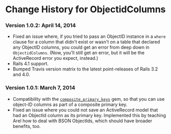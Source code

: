 # Change History for ObjectidColumns

### Version 1.0.2: April 14, 2014

* Fixed an issue where, if you tried to pass an ObjectID instance in a `where` clause for a column that didn't exist or wasn't on a table that declared any ObjectID columns, you could get an error from deep down in `ObjectidColumns`. (Now, you'll still get an error, but it will be the ActiveRecord error you expect, instead.)
* Rails 4.1 support.
* Bumped Travis version matrix to the latest point-releases of Rails 3.2 and 4.0.

### Version 1.0.1: March 7, 2014

* Compatibility with the [`composite_primary_keys`](https://github.com/composite-primary-keys/composite_primary_keys)
  gem, so that you can use object-ID columns as part of a composite primary key.
* Fixed an issue where you could not save an ActiveRecord model that had an ObjectId column as its primary key.
  Implemented this by teaching Arel how to deal with BSON ObjectIds, which should have broader benefits, too.
